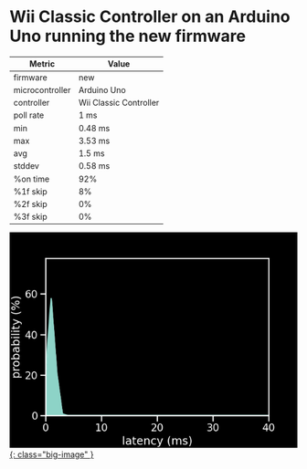 # Wii Classic Controller on an Arduino Uno running the new firmware

| Metric          | Value                  |
| --------------- | ---------------------- |
| firmware        | new                    |
| microcontroller | Arduino Uno            |
| controller      | Wii Classic Controller |
| poll rate       | 1 ms                   |
| min             | 0.48 ms                |
| max             | 3.53 ms                |
| avg             | 1.5 ms                 |
| stddev          | 0.58 ms                |
| %on time        | 92%                    |
| %1f skip        | 8%                     |
| %2f skip        | 0%                     |
| %3f skip        | 0%                     |

[![Graph](../../assets/images/results/santroller_classic_uno.png){: class="big-image" }](../../assets/images/results/santroller_classic_uno.png)
